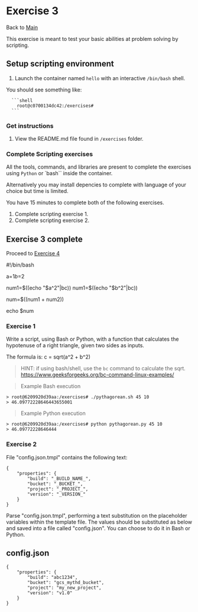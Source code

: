 # Exercise 3

Back to [Main](../README.md)

This exercise is meant to test your basic abilities at problem solving by scripting.

## Setup scripting environment

1. Launch the container named `hello` with an interactive `/bin/bash` shell.

 You should see something like:

      ```shell
        root@c0700134dc42:/exercises#
      ```

### Get instructions

1. View the README.md file found in `/exercises` folder.

### Complete Scripting exercises

All the tools, commands, and libraries are present to complete the
exercises using `Python` or `bash`` inside the container.

Alternatively you may install depencies to complete with language of
your choice but time is limited.

You have 15 minutes to complete both of the following exercises.

1. Complete scripting exercise 1.
1. Complete scripting exercise 2.

## Exercise 3 complete

Proceed to [Exercise 4](../exercise4/README.md)


#!/bin/bash

a=$1
b=$2

num1=$((echo "$a^2"|bc))
num1=$((echo "$b^2"|bc))

num=$((num1 + num2))

echo $num

### Exercise 1

Write a script, using Bash or Python, with a function that calculates the hypotenuse of a right triangle, given two sides as inputs.  

The formula is: c = sqrt(a^2 + b^2)

> HINT: if using bash/shell, use the `bc` command to calculate the sqrt.
> https://www.geeksforgeeks.org/bc-command-linux-examples/


> Example Bash execution
```
> root@6209920d39aa:/exercises# ./pythagorean.sh 45 10
> 46.09772228646443655001
```

> Example Python execution
```
> root@6209920d39aa:/exercises# python pythagorean.py 45 10
> 46.09772228646444
```

### Exercise 2

File "config.json.tmpl" contains the following text:
```
{
    "properties": {
        "build": "_BUILD_NAME_",
        "bucket": "_BUCKET_",
        "project": "_PROJECT_",
        "version": "_VERSION_"
    } 
}
```

Parse "config.json.tmpl", performing a text substitution on the placeholder variables within the template file.  The values should be substituted as below and saved into a file called "config.json".  You can choose to do it in Bash or Python.

config.json
-----------
```
{
    "properties": {
        "build": "abc1234",
        "bucket": "gcs_mythd_bucket",
        "project": "my_new_project",
        "version": "v1.0"
    } 
}